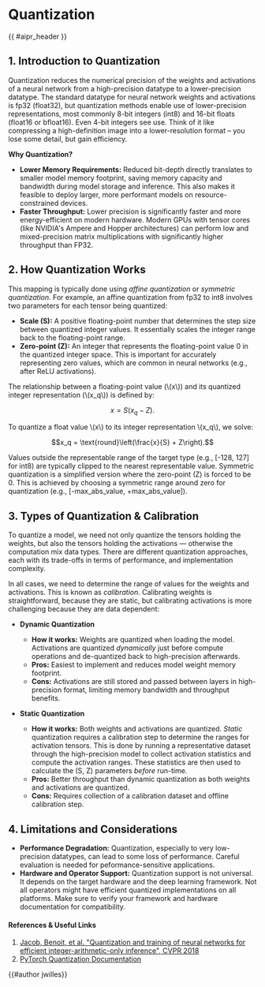 # Quantization

{{ #aipr_header }}

## 1. Introduction to Quantization

Quantization reduces the numerical precision of the weights and activations of
a neural network from a high-precision datatype to a lower-precision datatype.
The standard datatype for neural network weights and activations is fp32 (float32),
but quantization methods enable use of lower-precision representations, most commonly
8-bit integers (int8) and 16-bit floats (float16 or bfloat16). Even 4-bit integers
see use. Think of it like compressing a high-definition image into a
lower-resolution format – you lose some detail, but gain efficiency.

**Why Quantization?**

* **Lower Memory Requirements:** Reduced bit-depth directly translates to smaller
model memory footprint, saving memory capacity and bandwidth during model storage
and inference. This also makes it feasible to deploy larger, more performant models
on resource-constrained devices.
* **Faster Throughput:** Lower precision is significantly faster and more energy-efficient
on modern hardware. Modern GPUs with tensor cores (like NVIDIA's Ampere and Hopper
architectures) can perform low and mixed-precision matrix multiplications with
significantly higher throughput than FP32.

## 2. How Quantization Works

This mapping is typically done using *affine quantization* or *symmetric quantization*.
For example, an affine quantization from fp32 to int8 involves two parameters for
each tensor being quantized:

* **Scale (S):** A positive floating-point number that determines the step size
between quantized integer values. It essentially scales the integer range back
to the floating-point range.
* **Zero-point (Z):** An integer that represents the floating-point value 0 in
the quantized integer space. This is important for accurately representing zero
values, which are common in neural networks (e.g., after ReLU activations).

The relationship between a floating-point value (\\(x\\)) and its quantized
integer representation (\\(x_q\\)) is defined by:

$$x = S (x_q - Z).$$

To quantize a float value \\(x\\) to its integer representation \\(x_q\\), we solve:

$$x_q = \text{round}\left(\frac{x}{S} + Z\right).$$

Values outside the representable range of the target type
(e.g., [-128, 127] for int8) are typically clipped to the nearest representable
value. Symmetric quantization is a simplified version where the zero-point (Z)
is forced to be 0. This is achieved by choosing a symmetric range around zero
for quantization (e.g., [-max_abs_value, +max_abs_value]).

## 3. Types of Quantization & Calibration

To quantize a model, we need not only quantize the tensors holding the weights,
but also the tensors holding the activations — otherwise the computation mix
data types. There are different quantization approaches, each with its
trade-offs in terms of performance, and implementation complexity.

In all cases, we need to determine
the range of values for the weights and activations. This is known as *calibration*.
Calibrating weights is straightforward, because they are static, but calibrating
activations is more challenging because they are data dependent:

* **Dynamic Quantization**
  * **How it works:** Weights are quantized when loading the model. Activations
  are quantized *dynamically* just before compute operations and de-quantized back
  to high-precision afterwards.
  * **Pros:** Easiest to implement and reduces model weight memory footprint.
  * **Cons:** Activations are still stored and passed between layers in
  high-precision format, limiting memory bandwidth and throughput benefits.

* **Static Quantization**
  * **How it works:** Both weights and activations are quantized. *Static*
  quantization requires a calibration step to determine the ranges for activation
  tensors. This is done by running a representative dataset through the
  high-precision model to collect activation statistics and compute the activation
  ranges. These statistics are then used to calculate the (S, Z) parameters
  *before* run-time.
  * **Pros:** Better throughput than dynamic quantization as both weights and
  activations are quantized.
  * **Cons:** Requires collection of a calibration dataset and offline
  calibration step.

## 4. Limitations and Considerations

* **Performance Degradation:** Quantization, especially to very low-precision
datatypes, can lead to some loss of performance. Careful evaluation is needed
for peformance-sensitive applications.
* **Hardware and Operator Support:** Quantization support is not universal.
It depends on the target hardware and the deep learning framework. Not all operators
might have efficient quantized implementations on all platforms. Make sure to verify
your framework and hardware documentation for compatibility.

#### References & Useful Links <!-- markdownlint-disable-line MD001 -->

1. [Jacob, Benoit, et al. "Quantization and training of
neural networks for efficient integer-arithmetic-only inference", CVPR 2018](https://arxiv.org/abs/1712.05877)
2. [PyTorch Quantization Documentation](https://pytorch.org/docs/stable/quantization.html)

<!-- markdownlint-disable-file MD033 -->

{{#author jwilles}}

